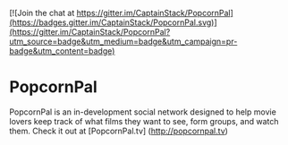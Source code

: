 [![Join the chat at https://gitter.im/CaptainStack/PopcornPal](https://badges.gitter.im/CaptainStack/PopcornPal.svg)](https://gitter.im/CaptainStack/PopcornPal?utm_source=badge&utm_medium=badge&utm_campaign=pr-badge&utm_content=badge)

# PopcornPal

PopcornPal is an in-development social network designed to help movie lovers keep track of what films they want to see, form groups, and watch them. Check it out at [PopcornPal.tv] (http://popcornpal.tv)
